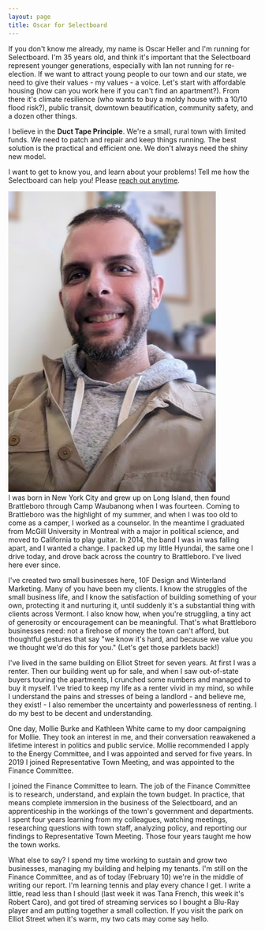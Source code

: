 ```yaml
---
layout: page
title: Oscar for Selectboard
---
```



If you don't know me already, my name is Oscar Heller and I'm running for Selectboard. I'm 35 years old, and think it's important that the Selectboard represent younger generations, especially with Ian not running for re-election. If we want to attract young people to our town and our state, we need to give their values - my values - a voice. Let's start with affordable housing (how can you work here if you can't find an apartment?). From there it's climate resilience (who wants to buy a moldy house with a 10/10 flood risk?), public transit, downtown beautification, community safety, and a dozen other things.

<p class="textbox">I believe in the <strong>Duct Tape Principle</strong>. We're a small, rural town with limited funds. We need to patch and repair and keep things running. The best solution is the practical and efficient one. We don't always need the shiny new model.</p>

I want to get to know you, and learn about your problems! Tell me how the Selectboard can help you! Please [reach out anytime](/get-in-touch).

<div class="row imagepanel">
    <div class="col-lg-6">
        <img src="/assets/img/profile-picture.jpg" />
    </div>
    <div class="col-lg-6">
        I was born in New York City and grew up on Long Island, then found Brattleboro through Camp Waubanong when I was fourteen. Coming to Brattleboro was the highlight of my summer, and when I was too old to come as a camper, I worked as a counselor. In the meantime I graduated from McGill University in Montreal with a major in political science, and moved to California to play guitar. In 2014, the band I was in was falling apart, and I wanted a change. I packed up my little Hyundai, the same one I drive today, and drove back across the country to Brattleboro. I've lived here ever since.
    </div>
</div>

I've created two small businesses here, 10F Design and Winterland Marketing. Many of you have been my clients. I know the struggles of the small business life, and I know the satisfaction of building something of your own, protecting it and nurturing it, until suddenly it's a substantial thing with clients across Vermont. I also know how, when you're struggling, a tiny act of generosity or encouragement can be meaningful. That's what Brattleboro businesses need: not a firehose of money the town can't afford, but thoughtful gestures that say "we know it's hard, and because we value you we thought we'd do this for you." (Let's get those parklets back!)

I've lived in the same building on Elliot Street for seven years. At first I was a renter. Then our building went up for sale, and when I saw out-of-state buyers touring the apartments, I crunched some numbers and managed to buy it myself. I've tried to keep my life as a renter vivid in my mind, so while I understand the pains and stresses of being a landlord - and believe me, they exist! - I also remember the uncertainty and powerlessness of renting. I do my best to be decent and understanding.

One day, Mollie Burke and Kathleen White came to my door campaigning for Mollie. They took an interest in me, and their conversation reawakened a lifetime interest in politics and public service. Mollie recommended I apply to the Energy Committee, and I was appointed and served for five years. In 2019 I joined Representative Town Meeting, and was appointed to the Finance Committee.

I joined the Finance Committee to learn. The job of the Finance Committee is to research, understand, and explain the town budget. In practice, that means complete immersion in the business of the Selectboard, and an apprenticeship in the workings of the town's government and departments. I spent four years learning from my colleagues, watching meetings, researching questions with town staff, analyzing policy, and reporting our findings to Representative Town Meeting. Those four years taught me how the town works.

What else to say? I spend my time working to sustain and grow two businesses, managing my building and helping my tenants. I'm still on the Finance Committee, and as of today (February 10) we're in the middle of writing our report. I'm learning tennis and play every chance I get. I write a little, read less than I should (last week it was Tana French, this week it's Robert Caro), and got tired of streaming services so I bought a Blu-Ray player and am putting together a small collection. If you visit the park on Elliot Street when it's warm, my two cats may come say hello.